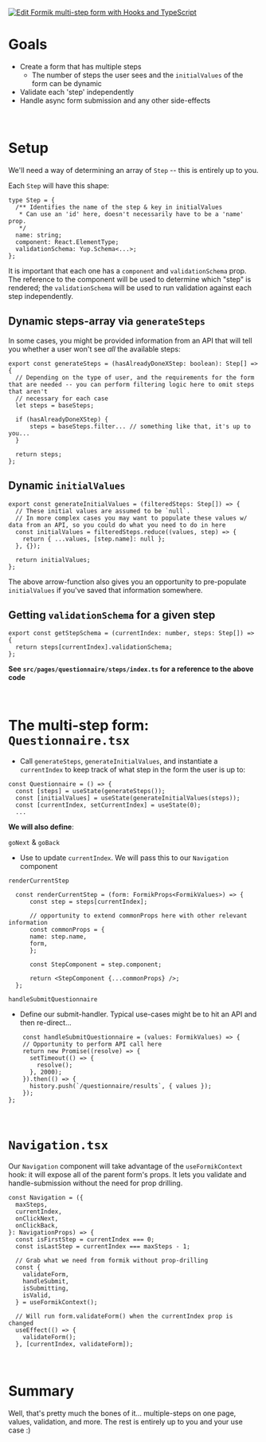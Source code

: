 [![Edit Formik multi-step form with Hooks and TypeScript](https://codesandbox.io/static/img/play-codesandbox.svg)](https://codesandbox.io/s/gracious-joliot-ie5xs?fontsize=14&hidenavigation=1&theme=dark)

# Goals

* Create a form that has multiple steps
  * The number of steps the user sees and the `initialValues` of the form can be dynamic
* Validate each 'step' independently
* Handle async form submission and any other side-effects

<br />

# Setup

We'll need a way of determining an array of `Step` -- this is entirely up to you.

Each `Step` will have this shape:

```tsx
type Step = {
  /** Identifies the name of the step & key in initialValues
   * Can use an 'id' here, doesn't necessarily have to be a 'name' prop.
   */
  name: string;
  component: React.ElementType;
  validationSchema: Yup.Schema<...>;
};
```

It is important that each one has a `component` and `validationSchema` prop.
The reference to the component will be used to determine which "step" is rendered; the `validationSchema` will be used to run validation against each step independently.

## Dynamic steps-array via `generateSteps`

In some cases, you might be provided information from an API that will tell you whether a user won't see *all* the available steps:

```tsx
export const generateSteps = (hasAlreadyDoneXStep: boolean): Step[] => {
  // Depending on the type of user, and the requirements for the form that are needed -- you can perform filtering logic here to omit steps that aren't
  // necessary for each case
  let steps = baseSteps;

  if (hasAlreadyDoneXStep) {
      steps = baseSteps.filter... // something like that, it's up to you...
  }
    
  return steps;
};
```

## Dynamic `initialValues`

```tsx
export const generateInitialValues = (filteredSteps: Step[]) => {
  // These initial values are assumed to be `null`.
  // In more complex cases you may want to populate these values w/ data from an API, so you could do what you need to do in here
  const initialValues = filteredSteps.reduce((values, step) => {
    return { ...values, [step.name]: null };
  }, {});

  return initialValues;
};
```

The above arrow-function also gives you an opportunity to pre-populate `initialValues` if you've saved that information somewhere.

## Getting `validationSchema` for a given step

```tsx
export const getStepSchema = (currentIndex: number, steps: Step[]) => {
  return steps[currentIndex].validationSchema;
};
```

**See `src/pages/questionnaire/steps/index.ts` for a reference to the above code**

<br />

# The multi-step form: `Questionnaire.tsx`

* Call `generateSteps`, `generateInitialValues`, and instantiate a `currentIndex` to keep track of what step in the form the user is up to:

```tsx
const Questionnaire = () => {
  const [steps] = useState(generateSteps());
  const [initialValues] = useState(generateInitialValues(steps));
  const [currentIndex, setCurrentIndex] = useState(0);
  ...
```

**We will also define**:

`goNext` & `goBack` 
  * Use to update `currentIndex`. We will pass this to our `Navigation` component

`renderCurrentStep`
  ```tsx
    const renderCurrentStep = (form: FormikProps<FormikValues>) => {
        const step = steps[currentIndex];

        // opportunity to extend commonProps here with other relevant information
        const commonProps = {
        name: step.name,
        form,
        };

        const StepComponent = step.component;

        return <StepComponent {...commonProps} />;
    };
  ```

`handleSubmitQuestionnaire`
  * Define our submit-handler. Typical use-cases might be to hit an API and then re-direct...

```tsx
    const handleSubmitQuestionnaire = (values: FormikValues) => {
    // Opportunity to perform API call here
    return new Promise((resolve) => {
      setTimeout(() => {
        resolve();
      }, 2000);
    }).then(() => {
      history.push(`/questionnaire/results`, { values });
    });
};
```

<br />

# `Navigation.tsx`

Our `Navigation` component will take advantage of the `useFormikContext` hook: it will expose all of the parent form's props.
It lets you validate and handle-submission without the need for prop drilling.

```tsx
const Navigation = ({
  maxSteps,
  currentIndex,
  onClickNext,
  onClickBack,
}: NavigationProps) => {
  const isFirstStep = currentIndex === 0;
  const isLastStep = currentIndex === maxSteps - 1;

  // Grab what we need from formik without prop-drilling
  const {
    validateForm,
    handleSubmit,
    isSubmitting,
    isValid,
  } = useFormikContext();

  // Will run form.validateForm() when the currentIndex prop is changed
  useEffect(() => {
    validateForm();
  }, [currentIndex, validateForm]);
```

<br />

# Summary

Well, that's pretty much the bones of it... multiple-steps on one page, values, validation, and more. The rest is entirely up to you and your use case :)



